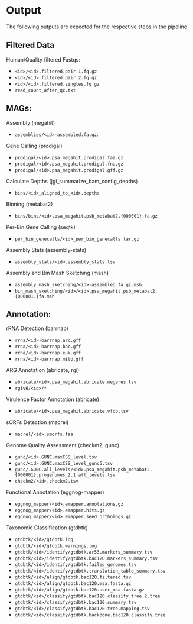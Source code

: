 # Output
The following outputs are expected for the respective steps in the pipeline

## Filtered Data

Human/Quality filtered Fastqs:
* `<id>/<id>.filtered.pair.1.fq.gz`
* `<id>/<id>.filtered.pair.2.fq.gz`
* `<id>/<id>.filtered.singles.fq.gz`
* `read_count_after_qc.txt`

## MAGs:

Assembly (megahit)
* `assemblies/<id>-assembled.fa.gz`:

Gene Calling (prodigal)
* `prodigal/<id>.psa_megahit.prodigal.faa.gz`
* `prodigal/<id>.psa_megahit.prodigal.fna.gz`
* `prodigal/<id>.psa_megahit.prodigal.gff.gz`

Calculate Depths (jgi_summarize_bam_contig_depths)
* `bins/<id>_aligned_to_<id>.depths`

Binning (metabat2)
* `bins/bins/<id>.psa_megahit.psb_metabat2.{000001}.fa.gz`

Per-Bin Gene Calling (seqtk)
* `per_bin_genecalls/<id>_per_bin_genecalls.tar.gz`

Assembly Stats (assembly-stats)
* `assembly_stats/<id>.assembly_stats.tsv`

Assembly and Bin Mash Sketching (mash)
* `assembly_mash_sketching/<id>-assembled.fa.gz.msh`
* `bin_mash_sketching/<id>/<id>.psa_megahit.psb_metabat2.{000001.}fa.msh`

## Annotation:

rRNA Detection (barrnap)
* `rrna/<id>-barrnap.arc.gff`
* `rrna/<id>-barrnap.bac.gff`
* `rrna/<id>-barrnap.euk.gff`
* `rrna/<id>-barrnap.mito.gff`

ARG Annotation (abricate, rgi)
* `abricate/<id>.psa_megahit.abricate.megares.tsv`
* `rgiv6/<id>/*`

Virulence Factor Annotation (abricate)
* `abricate/<id>.psa_megahit.abricate.vfdb.tsv`

sORFs Detection (macrel)
* `macrel/<id>.smorfs.faa`

Genome Quality Assessment (checkm2, gunc)
* `gunc/<id>.GUNC.maxCSS_level.tsv`
* `gunc/<id>.GUNC.maxCSS_level_gunc5.tsv`
* `gunc/.GUNC.all_levels/<id>.psa_megahit.psb_metabat2.{000001}.progenomes_2.1.all_levels.tsv`
* `checkm2/<id>.checkm2.tsv`

Functional Annotation (eggnog-mapper)
* `eggnog_mapper/<id>.emapper.annotations.gz`
* `eggnog_mapper/<id>.emapper.hits.gz`
* `eggnog_mapper/<id>.emapper.seed_orthologs.gz`

Taxonomic Classification (gtdbtk)
* `gtdbtk/<id>/gtdbtk.log`
* `gtdbtk/<id>/gtdbtk.warnings.log`
* `gtdbtk/<id>/identify/gtdbtk.ar53.markers_summary.tsv`
* `gtdbtk/<id>/identify/gtdbtk.bac120.markers_summary.tsv`
* `gtdbtk/<id>/identify/gtdbtk.failed_genomes.tsv`
* `gtdbtk/<id>/identify/gtdbtk.translation_table_summary.tsv`
* `gtdbtk/<id>/align/gtdbtk.bac120.filtered.tsv`
* `gtdbtk/<id>/align/gtdbtk.bac120.msa.fasta.gz`
* `gtdbtk/<id>/align/gtdbtk.bac120.user_msa.fasta.gz`
* `gtdbtk/<id>/classify/gtdbtk.bac120.classify.tree.2.tree`
* `gtdbtk/<id>/classify/gtdbtk.bac120.summary.tsv`
* `gtdbtk/<id>/classify/gtdbtk.bac120.tree.mapping.tsv`
* `gtdbtk/<id>/classify/gtdbtk.backbone.bac120.classify.tree`
